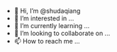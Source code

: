 - 👋 Hi, I’m @shudaqiang
- 👀 I’m interested in ...
- 🌱 I’m currently learning ...
- 💞️ I’m looking to collaborate on ...
- 📫 How to reach me ...

<!---
shudaqiang/shudaqiang is a ✨ special ✨ repository because its `README.md` (this file) appears on your GitHub profile.
You can click the Preview link to take a look at your changes.
--->
